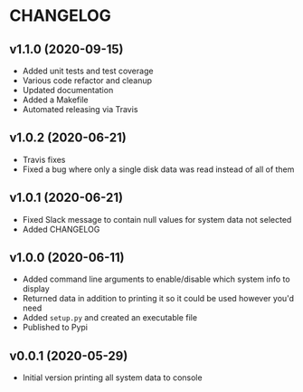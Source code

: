 # CHANGELOG

## v1.1.0 (2020-09-15)

* Added unit tests and test coverage
* Various code refactor and cleanup
* Updated documentation
* Added a Makefile
* Automated releasing via Travis

## v1.0.2 (2020-06-21)

* Travis fixes
* Fixed a bug where only a single disk data was read instead of all of them

## v1.0.1 (2020-06-21)

* Fixed Slack message to contain null values for system data not selected
* Added CHANGELOG

## v1.0.0 (2020-06-11)

* Added command line arguments to enable/disable which system info to display
* Returned data in addition to printing it so it could be used however you'd need
* Added `setup.py` and created an executable file
* Published to Pypi

## v0.0.1 (2020-05-29)

* Initial version printing all system data to console
